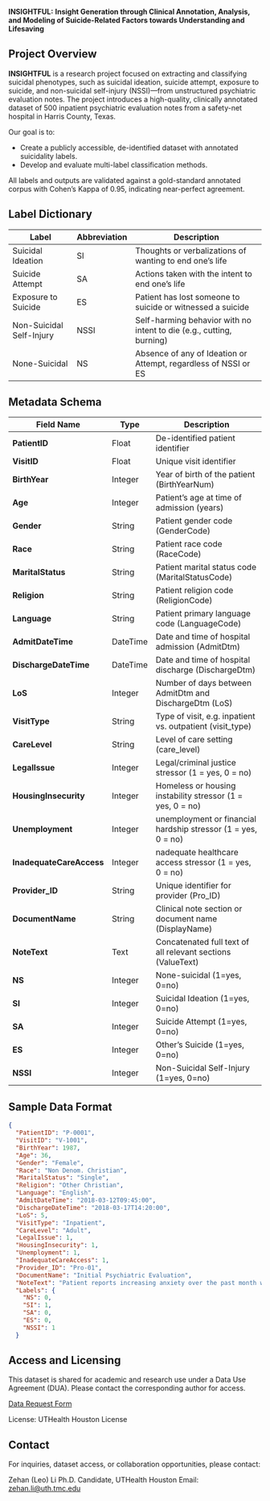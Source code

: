 **INSIGHTFUL:** **Insight Generation through Clinical Annotation, Analysis, and Modeling of Suicide-Related Factors towards Understanding and Lifesaving**

## Project Overview

**INSIGHTFUL** is a research project focused on extracting and classifying suicidal phenotypes, such as suicidal ideation, suicide attempt, exposure to suicide, and non-suicidal self-injury (NSSI)—from unstructured psychiatric evaluation notes. The project introduces a high-quality, clinically annotated dataset of 500 inpatient psychiatric evaluation notes from a safety-net hospital in Harris County, Texas.

Our goal is to:
- Create a publicly accessible, de-identified dataset with annotated suicidality labels.
- Develop and evaluate multi-label classification methods.

All labels and outputs are validated against a gold-standard annotated corpus with Cohen’s Kappa of 0.95, indicating near-perfect agreement.

## Label Dictionary
| Label                    | Abbreviation | Description                                                          |
| ------------------------ | ------------ | -------------------------------------------------------------------- |
| Suicidal Ideation        | SI           | Thoughts or verbalizations of wanting to end one’s life              |
| Suicide Attempt          | SA           | Actions taken with the intent to end one’s life                      |
| Exposure to Suicide      | ES           | Patient has lost someone to suicide or witnessed a suicide           |
| Non-Suicidal Self-Injury | NSSI         | Self-harming behavior with no intent to die (e.g., cutting, burning) |
| None-Suicidal            | NS           | Absence of any of Ideation or Attempt, regardless of NSSI or ES      |


## Metadata Schema

| Field Name            | Type     | Description                                                  |
| --------------------- | -------- | ------------------------------------------------------------ |
| **PatientID**         | Float    | De-identified patient identifier                             |
| **VisitID**           | Float    | Unique visit identifier                                      |
| **BirthYear**         | Integer  | Year of birth of the patient (BirthYearNum)                  |
| **Age**               | Integer  | Patient’s age at time of admission (years)                   |
| **Gender**            | String   | Patient gender code (GenderCode)                             |
| **Race**              | String   | Patient race code (RaceCode)                                 |
| **MaritalStatus**     | String   | Patient marital status code (MaritalStatusCode)              |
| **Religion**          | String   | Patient religion code (ReligionCode)                         |
| **Language**          | String   | Patient primary language code (LanguageCode)                 |
| **AdmitDateTime**     | DateTime | Date and time of hospital admission (AdmitDtm)               |
| **DischargeDateTime** | DateTime | Date and time of hospital discharge (DischargeDtm)           |
| **LoS**               | Integer  | Number of days between AdmitDtm and DischargeDtm (LoS)       |
| **VisitType**         | String   | Type of visit, e.g. inpatient vs. outpatient (visit\_type)   |
| **CareLevel**         | String   | Level of care setting (care\_level)                          |
| **LegalIssue**        | Integer  | Legal/criminal justice stressor (1 = yes, 0 = no)|
| **HousingInsecurity** | Integer  | Homeless or housing instability stressor (1 = yes, 0 = no)   |
| **Unemployment**      | Integer  | unemployment or financial hardship stressor (1 = yes, 0 = no)|
| **InadequateCareAccess**| Integer  | nadequate healthcare access stressor (1 = yes, 0 = no)     |
| **Provider_ID**       | String   | Unique identifier for provider (Pro_ID)                      |
| **DocumentName**      | String   | Clinical note section or document name (DisplayName)         |
| **NoteText**          | Text     | Concatenated full text of all relevant sections (ValueText)  |
| **NS**                | Integer  | None-suicidal (1=yes, 0=no)                                  |
| **SI**                | Integer  | Suicidal Ideation (1=yes, 0=no)                              |
| **SA**                | Integer  | Suicide Attempt (1=yes, 0=no)                                |
| **ES**                | Integer  | Other’s Suicide (1=yes, 0=no)                                |
| **NSSI**              | Integer  | Non-Suicidal Self-Injury (1=yes, 0=no)                       |



## Sample Data Format

```json
{
  "PatientID": "P-0001",
  "VisitID": "V-1001",
  "BirthYear": 1987,
  "Age": 36,
  "Gender": "Female",
  "Race": "Non Denom. Christian",
  "MaritalStatus": "Single",
  "Religion": "Other Christian",
  "Language": "English",
  "AdmitDateTime": "2018-03-12T09:45:00",
  "DischargeDateTime": "2018-03-17T14:20:00",
  "LoS": 5,
  "VisitType": "Inpatient",
  "CareLevel": "Adult",
  "LegalIssue": 1,
  "HousingInsecurity": 1,
  "Unemployment": 1,
  "InadequateCareAccess": 1,
  "Provider_ID": "Pro-01",
  "DocumentName": "Initial Psychiatric Evaluation",
  "NoteText": "Patient reports increasing anxiety over the past month with occasional thoughts of self-harm. Denies any plan or intent to act. History of non-suicidal cutting 2 years ago.",
  "Labels": {
    "NS": 0,
    "SI": 1,
    "SA": 0,
    "ES": 0,
    "NSSI": 1
  }
```

## Access and Licensing
This dataset is shared for academic and research use under a Data Use Agreement (DUA). Please contact the corresponding author for access.

[Data Request Form]([url](https://forms.gle/588g5mDWP8kbeG1N9))

License: UTHealth Houston License

## Contact
For inquiries, dataset access, or collaboration opportunities, please contact:

Zehan (Leo) Li
Ph.D. Candidate, UTHealth Houston
Email: zehan.li@uth.tmc.edu
